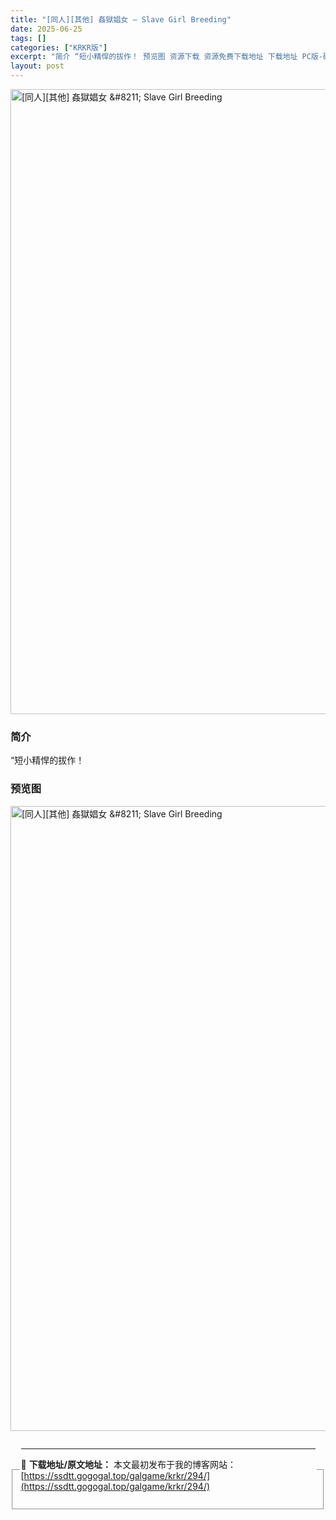 ```yaml
---
title: "[同人][其他] 姦獄娼女 – Slave Girl Breeding"
date: 2025-06-25
tags: []
categories: ["KRKR版"]
excerpt: "简介 “短小精悍的拔作！ 预览图 资源下载 资源免费下载地址 下载地址 PC版-磁力下载 magnet:?xt=urn:btih:B4F63D138C9A0E374B6AF8250B48EA1EAA726739 PC版-油猴Greasy Fork秒传代码 434AECD3EF6C4A673EAAC1&hellip;"
layout: post
---
```


<p><img decoding="async" style="display: block; margin-left: auto; margin-right: auto; width: 1000px;" src="https://ssdtt.gogogal.top/wp-content/uploads/2025/06/81c6c-00.webp" alt="[同人][其他] 姦獄娼女 &amp;#8211; Slave Girl Breeding" /></p>
<div>
<h3>简介</h3>
</div>
<p>“短小精悍的拔作！</p>
<h3>预览图</h3>
<p><img decoding="async" style="display: block; margin-left: auto; margin-right: auto; width: 1000px;" src="https://ssdtt.gogogal.top/wp-content/uploads/2025/06/3300c-01.webp" alt="[同人][其他] 姦獄娼女 &amp;#8211; Slave Girl Breeding" /></p>
<div></div>
<fieldset>
<legend>


---
📖 **下载地址/原文地址：** 本文最初发布于我的博客网站：[https://ssdtt.gogogal.top/galgame/krkr/294/](https://ssdtt.gogogal.top/galgame/krkr/294/)
